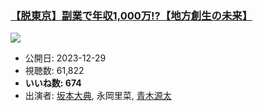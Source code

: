 ### [【脱東京】副業で年収1,000万!?【地方創生の未来】](https://www.youtube.com/watch?v=alXZs8Cssyg)
[![](https://img.youtube.com/vi/alXZs8Cssyg/sddefault.jpg)](https://www.youtube.com/watch?v=alXZs8Cssyg)
-   公開日: 2023-12-29
-   視聴数: 61,822
-   **いいね数: 674**
-   出演者: [坂本大典](/rehacq_fan/people/坂本大典 "wikilink"), 永岡里菜, [青木源太](/rehacq_fan/people/青木源太 "wikilink")
